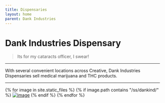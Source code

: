 ```yaml
---
title: Dispensaries
layout: home
parent: Dank Industries
---
```


# Dank Industries Dispensary
> Its for my cataracts officer, I swear!

---
With several convenient locations across Creative, Dank Industries Dispensaries sell medical marijuana and THC products.

---

{% for image in site.static_files %}
{% if image.path contains "/ss/dankind/" %}
<a href="{{ image.path }}"><img src="{{ image.path }}" alt="image" /></a>
{% endif %}
{% endfor %}